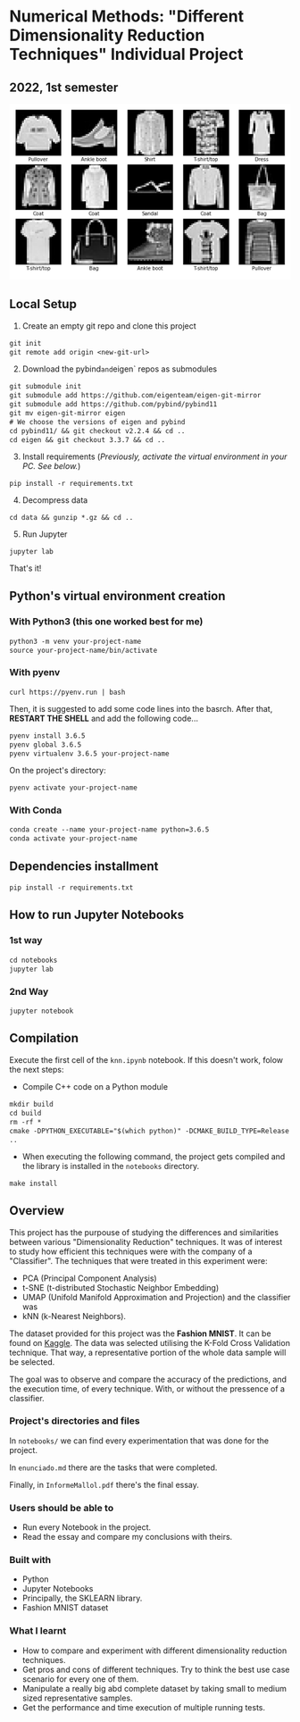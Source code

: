 # Numerical Methods: "Different Dimensionality Reduction Techniques" Individual Project
## 2022, 1st semester

![Fashion MNIST Sample](./notebooks/Imagenes/fashion.png)

## Local Setup

1. Create an empty git repo and clone this project
```
git init
git remote add origin <new-git-url>
```

2. Download the pybind` and `eigen` repos as submodules
```
git submodule init
git submodule add https://github.com/eigenteam/eigen-git-mirror
git submodule add https://github.com/pybind/pybind11
git mv eigen-git-mirror eigen
# We choose the versions of eigen and pybind
cd pybind11/ && git checkout v2.2.4 && cd ..
cd eigen && git checkout 3.3.7 && cd ..
```

3. Install requirements (*Previously, activate the virtual environment in your PC. See below.*)
```
pip install -r requirements.txt
```

4. Decompress data
```
cd data && gunzip *.gz && cd ..
```

5. Run Jupyter
```
jupyter lab
```

That's it!

## Python's virtual environment creation

### With Python3 (this one worked best for me)
```
python3 -m venv your-project-name
source your-project-name/bin/activate
```

### With pyenv
```
curl https://pyenv.run | bash
```

Then, it is suggested to add some code lines into the basrch. After that, **RESTART THE SHELL** and add the following code...
```
pyenv install 3.6.5
pyenv global 3.6.5
pyenv virtualenv 3.6.5 your-project-name
```

On the project's directory:
```
pyenv activate your-project-name
```

### With Conda
```
conda create --name your-project-name python=3.6.5
conda activate your-project-name
```

## Dependencies installment
```
pip install -r requirements.txt
```

## How to run Jupyter Notebooks
### 1st way
```
cd notebooks
jupyter lab
```

### 2nd Way
```
jupyter notebook
```

## Compilation
Execute the first cell of the `knn.ipynb` notebook. If this doesn't work, folow the next steps:

- Compile C++ code on a Python module
```
mkdir build
cd build
rm -rf *
cmake -DPYTHON_EXECUTABLE="$(which python)" -DCMAKE_BUILD_TYPE=Release ..
```
- When executing the following command, the project gets compiled and the library is installed in the `notebooks` directory.
```
make install
```

## Overview
This project has the purpouse of studying the differences and similarities between various "Dimensionality Reduction" techniques. It was of interest to study how efficient this techniques were with the company of a "Classifier". The techniques that were treated in this experiment were: 
- PCA (Principal Component Analysis)
- t-SNE (t-distributed Stochastic Neighbor Embedding)
- UMAP (Unifold Manifold Approximation and Projection)
and the classifier was
- kNN (k-Nearest Neighbors).

The dataset provided for this project was the **Fashion MNIST**. It can be found on [Kaggle](https://www.kaggle.com/datasets/zalando-research/fashionmnist). The data was selected utilising the K-Fold Cross Validation technique. That way, a representative portion of the whole data sample will be selected.

The goal was to observe and compare the accuracy of the predictions, and the execution time, of every technique. With, or without the pressence of a classifier. 

### Project's directories and files
In `notebooks/` we can find every experimentation that was done for the project.

In `enunciado.md` there are the tasks that were completed.

Finally, in `InformeMallol.pdf` there's the final essay.

### Users should be able to
- Run every Notebook in the project.
- Read the essay and compare my conclusions with theirs.

### Built with
- Python
- Jupyter Notebooks
- Principally, the SKLEARN library.
- Fashion MNIST dataset

### What I learnt
- How to compare and experiment with different dimensionality reduction techniques.
- Get pros and cons of different techniques. Try to think the best use case scenario for every one of them.
- Manipulate a really big abd complete dataset by taking small to medium sized representative samples.
- Get the performance and time execution of multiple running tests.
